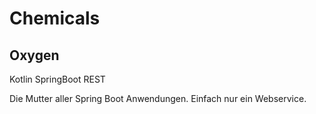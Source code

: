 # Chemicals

## Oxygen 
Kotlin SpringBoot REST

Die Mutter aller Spring Boot Anwendungen. Einfach nur ein Webservice.
